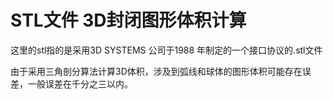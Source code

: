 # STL文件 3D封闭图形体积计算

这里的stl指的是采用3D SYSTEMS 公司于1988 年制定的一个接口协议的.stl文件

由于采用三角剖分算法计算3D体积，涉及到弧线和球体的图形体积可能存在误差，一般误差在千分之三以内。